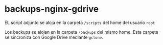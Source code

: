 # backups-nginx-gdrive

EL script adjunto se aloja en la carpeta ```/scripts``` del home del usuario ```root```

Los backups se alojan en la carpeta ```/backups``` del mismo home. Esta carpeta se sincroniza con Google Drive mediante ```gclone```.




